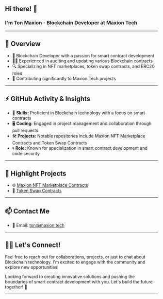 ## Hi there! 👋

### I'm Ton Maxion - Blockchain Developer at Maxion Tech

---

## 🧐 Overview

- 🚀 Blockchain Developer with a passion for smart contract development
- 👨‍💻 Experienced in auditing and updating various Blockchain contracts
- 🔍 Specializing in NFT marketplaces, token swap contracts, and ERC20 roles
- 💼 Contributing significantly to Maxion Tech projects

---

## ⚡ GitHub Activity & Insights

- 🌟 **Skills:** Proficient in Blockchain technology with a focus on smart contracts
- 🖥️ **Coding:** Engaged in project management and collaboration through pull requests
- 🛠️ **Projects:** Notable repositories include Maxion NFT Marketplace Contracts and Token Swap Contracts
- 🌀 **Role:** Known for specialization in smart contract development and code security

---

## 🌟 Highlight Projects

- 🌐 [Maxion NFT Marketplace Contracts](https://github.com/maxion-tech/maxion-nft-marketplace-contracts)
- 💱 [Token Swap Contracts](https://github.com/maxion-tech/token-swap-contracts)

---

## 📫 Contact Me

- 📧 Email: ton@maxion.tech

---

## 👨‍💻 Let's Connect!

Feel free to reach out for collaborations, projects, or just to chat about Blockchain technology. I'm excited to engage with the community and explore new opportunities!

Looking forward to creating innovative solutions and pushing the boundaries of smart contract development with you. Let's build the future together! 🚀

---
